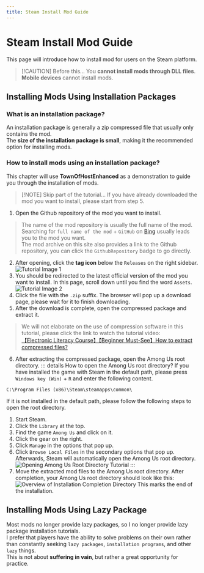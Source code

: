 ```yaml
---
title: Steam Install Mod Guide
---
```

# Steam Install Mod Guide
This page will introduce how to install mod for users on the Steam platform.
> [!CAUTION] Before this...
> You **cannot install mods through DLL files**.<br>
> **Mobile devices** cannot install mods.
## Installing Mods Using Installation Packages
### What is an installation package?
An installation package is generally a zip compressed file that usually only contains the mod.<br>
The **size of the installation package is small**, making it the recommended option for installing mods.
### How to install mods using an installation package?
This chapter will use **TownOfHostEnhanced** as a demonstration to guide you through the installation of mods.
> [!NOTE] Skip part of the tutorial...
> If you have already downloaded the mod you want to install, please start from step 5.
1. Open the Github repository of the mod you want to install.
> The name of the mod repository is usually the full name of the mod.<br>
> Searching for `full name of the mod` + `GitHub` on [Bing](https://cn.bing.com) usually leads you to the mod you want.<br>
> The mod archive on this site also provides a link to the Github repository, you can click the `GithubRepository` badge to go directly.
2. After opening, click the **tag icon** below the `Releases` on the right sidebar.
![Tutorial Image 1](/guide/SteamInstall1.png)
3. You should be redirected to the latest official version of the mod you want to install. In this page, scroll down until you find the word `Assets`.
![Tutorial Image 2](/guide/SteamInstall2.png)
4. Click the file with the `.zip` suffix. The browser will pop up a download page, please wait for it to finish downloading.
5. After the download is complete, open the compressed package and extract it.
> We will not elaborate on the use of compression software in this tutorial, please click the link to watch the tutorial video:<br>
> [【Electronic Literacy Course】【Beginner Must-See】How to extract compressed files?](https://www.bilibili.com/video/BV1xZ4y1v7pU)
6. After extracting the compressed package, open the Among Us root directory.
::: details How to open the Among Us root directory?
If you have installed the game with Steam in the default path, please press `Windows key (Win)` + `R` and enter the following content.

```
C:\Program Files (x86)\Steam\steamapps\common\
```
If it is not installed in the default path, please follow the following steps to open the root directory.
1. Start Steam.
2. Click the `Library` at the top.
3. Find the game `Among Us` and click on it.
4. Click the gear on the right.
5. Click `Manage` in the options that pop up.
6. Click `Browse Local Files` in the secondary options that pop up.
Afterwards, Steam will automatically open the Among Us root directory.
![Opening Among Us Root Directory Tutorial](/guide/SteamInstalln1.png)
:::
7. Move the extracted mod files to the Among Us root directory.
After completion, your Among Us root directory should look like this:
![Overview of Installation Completion Directory](/guide/SteamInstall3.png)
This marks the end of the installation.
## Installing Mods Using Lazy Package
Most mods no longer provide lazy packages, so I no longer provide lazy package installation tutorials.<br>
I prefer that players have the ability to solve problems on their own rather than constantly seeking `lazy packages`, `installation programs`, and other `lazy` things.<br>
This is not about **suffering in vain**, but rather a great opportunity for practice.